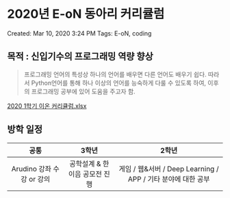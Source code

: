 # 2020년 E-oN 동아리 커리큘럼

Created: Mar 10, 2020 3:24 PM
Tags: E-oN, coding

## 목적 :  신입기수의 프로그래밍 역량 향상

> 프로그래밍 언어의 특성상 하나의 언어를 배우면 다른 언어도 배우기 쉽다. 따라서 Python언어를 통해 하나 이상의 언어를 능숙하게 다룰 수 있도록 하여, 이후의 프로그래밍 공부에 있어 도움을 주고자 함.

[2020 1학기 이온 커리큘럼.xlsx](2020%20E%20oN/2020_1__.xlsx)

## 방학 일정

| 공통                 | 3학년                         | 2학년                                                        |
| :---------------------: | :-------------------------: | :------------------------------------------------------------: |
| Arudino 강좌 수강 or 강의 | 공학설계 & 한이음 공모전 진행 | 게임 / 웹&서버 / Deep Learning / APP / 기타 분야에 대한 공부 |



